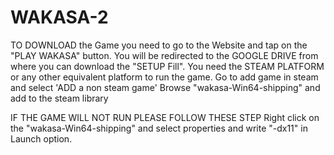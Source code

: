 # WAKASA-2
TO DOWNLOAD the Game you need to go to the Website and tap on the "PLAY WAKASA" button.
You will be redirected to the GOOGLE DRIVE from where you can download the "SETUP Fill".
You need the STEAM PLATFORM or any other equivalent platform to run the game.
Go to add game in steam and select 'ADD a non steam game'
Browse "wakasa-Win64-shipping" and add to the steam library


IF THE GAME WILL NOT RUN PLEASE FOLLOW THESE STEP
Right click on the "wakasa-Win64-shipping" and select properties and write "-dx11" in Launch option.

